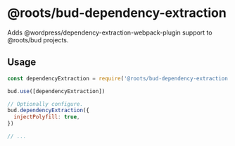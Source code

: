 # @roots/bud-dependency-extraction

Adds @wordpress/dependency-extraction-webpack-plugin support to @roots/bud projects.

## Usage

```js
const dependencyExtraction = require('@roots/bud-dependency-extraction')

bud.use([dependencyExtraction])

// Optionally configure.
bud.dependencyExtraction({
  injectPolyfill: true,
})

// ...
```

